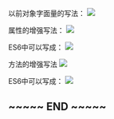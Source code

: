 以前对象字面量的写法：
![](https://img2018.cnblogs.com/blog/1446249/201911/1446249-20191126070024539-1672031814.png)


属性的增强写法：
![](https://img2018.cnblogs.com/blog/1446249/201911/1446249-20191126070029758-2087973208.png)


ES6中可以写成：
![](https://img2018.cnblogs.com/blog/1446249/201911/1446249-20191126070034229-1608430896.png)


方法的增强写法
![](https://img2018.cnblogs.com/blog/1446249/201911/1446249-20191126070040986-620332102.png)

ES6中可以写成：
![](https://img2018.cnblogs.com/blog/1446249/201911/1446249-20191126070045087-857776799.png)



## ~~~~~ END ~~~~~